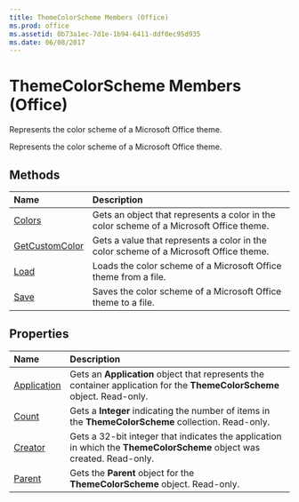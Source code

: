 ```yaml
---
title: ThemeColorScheme Members (Office)
ms.prod: office
ms.assetid: 0b73a1ec-7d1e-1b94-6411-ddf0ec95d935
ms.date: 06/08/2017
---
```



# ThemeColorScheme Members (Office)
Represents the color scheme of a Microsoft Office theme.

Represents the color scheme of a Microsoft Office theme.


## Methods



|**Name**|**Description**|
|:-----|:-----|
|[Colors](themecolorscheme-colors-method-office.md)|Gets an object that represents a color in the color scheme of a Microsoft Office theme.|
|[GetCustomColor](themecolorscheme-getcustomcolor-method-office.md)|Gets a value that represents a color in the color scheme of a Microsoft Office theme. |
|[Load](themecolorscheme-load-method-office.md)|Loads the color scheme of a Microsoft Office theme from a file.|
|[Save](themecolorscheme-save-method-office.md)|Saves the color scheme of a Microsoft Office theme to a file.|

## Properties



|**Name**|**Description**|
|:-----|:-----|
|[Application](themecolorscheme-application-property-office.md)|Gets an **Application** object that represents the container application for the **ThemeColorScheme** object. Read-only.|
|[Count](themecolorscheme-count-property-office.md)|Gets a **Integer** indicating the number of items in the **ThemeColorScheme** collection. Read-only.|
|[Creator](themecolorscheme-creator-property-office.md)|Gets a 32-bit integer that indicates the application in which the **ThemeColorScheme** object was created. Read-only.|
|[Parent](themecolorscheme-parent-property-office.md)|Gets the **Parent** object for the **ThemeColorScheme** object. Read-only.|

